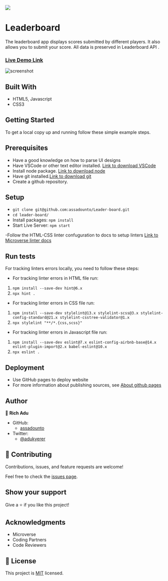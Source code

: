 ![](https://img.shields.io/badge/Microverse-blueviolet)

# Leaderboard

The leaderboard app displays scores submitted by different players. It also allows you to submit your score. All data is preserved in Leaderboard API .

### [Live Demo Link](https://assadounto.github.io/leader-board/)



![screenshot]()

## Built With

- HTML5, Javascript
- CSS3

## Getting Started
To get a local copy up and running follow these simple example steps.

## Prerequisites
- Have a good knowledge on how to parse UI designs
- Have VSCode or other text editor installed. [Link to download VSCode](https://code.visualstudio.com/download)
- Install node package. [Link to download node](https://nodejs.org/en/download/)
- Have git installed.[Link to download git](https://git-scm.com/downloads)
- Create a github repository.

## Setup
- `git clone git@github.com:assadounto/Leader-board.git`
- `cd leader-board/`
- Install packages:  `npm install`
- Start Live Server: `npm start`

-Follow the HTML-CSS linter confuguration to docs to setup linters [Link to Microverse linter docs](https://github.com/microverseinc/linters-config)


## Run tests

For tracking linters errors locally, you need to follow these steps:
- For tracking linter errors in HTML file run:

1. `npm install --save-dev hint@6.x`
2. `npx hint .`

- For tracking linter errors in CSS file run:

1. `npm install --save-dev stylelint@13.x stylelint-scss@3.x stylelint-config-standard@21.x stylelint-csstree-validator@1.x`
2. `npx stylelint "**/*.{css,scss}"`

- For tracking linter errors in Javascript file run:

1. `npm install --save-dev eslint@7.x eslint-config-airbnb-base@14.x eslint-plugin-import@2.x babel-eslint@10.x`
2. `npx eslint .`

## Deployment

- Use GitHub pages to deploy website
- For more information about publishing sources, see [About github pages](https://pages.github.com/)

## Author

👤 **Rich Adu**

- GitHub: 
    - [assadounto](www.github.com/assadounto)
- Twitter:
    - [@adukyerer](www.twitter.com/adukyerer)
## 🤝 Contributing

Contributions, issues, and feature requests are welcome!

Feel free to check the [issues page](../../issues/).

## Show your support

Give a ⭐️ if you like this project!

## Acknowledgments

- Microverse 
- Coding Partners
- Code Reviewers

## 📝 License

This project is [MIT](./MIT.md) licensed.
